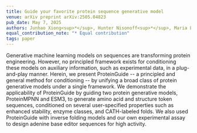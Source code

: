 ```yaml
---
title: Guide your favorite protein sequence generative model
venue: arXiv preprint arXiv:2505.04823
pub_date: May 7, 2025
authors: Junhao Xiong<sup>*</sup>, Hunter Nisonoff<sup>*</sup>, Maria Lukarska<sup>*</sup>, <strong>Ishan Gaur<sup>*</sup></strong>, Luke M Oltrogge, David F Savage, Jennifer Listgarten
equal_contribution_note: "* Equal contribution"
tags: paper
---
```

Generative machine learning models on sequences are transforming protein engineering. However, no principled framework exists for conditioning these models on auxiliary information, such as experimental data, in a plug-and-play manner. Herein, we present ProteinGuide -- a principled and general method for conditioning -- by unifying a broad class of protein generative models under a single framework. We demonstrate the applicability of ProteinGuide by guiding two protein generative models, ProteinMPNN and ESM3, to generate amino acid and structure token sequences, conditioned on several user-specified properties such as enhanced stability, enzyme classes, and CATH-labeled folds. We also used ProteinGuide with inverse folding models and our own experimental assay to design adenine base editor sequences for high activity.
